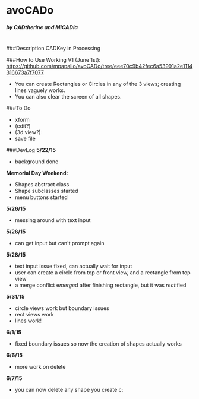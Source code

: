 # avoCADo
##### by CADtherine and MiCADla

<br>
###Description 
CADKey in Processing

###How to Use
Working V1 (June 1st): https://github.com/mpapallo/avoCADo/tree/eee70c9b42fec6a53991a2e1114316673a7f7077
- You can create Rectangles or Circles in any of the 3 views; creating lines vaguely works.
- You can also clear the screen of all shapes.

###To Do
- xform
- (edit?)
- (3d view?)
- save file

###DevLog
<b>5/22/15</b>
- background done

<b>Memorial Day Weekend:</b>
- Shapes abstract class
- Shape subclasses started
- menu buttons started

<b>5/26/15</b>
- messing around with text input

<b>5/26/15</b>
- can get input but can't prompt again

<b>5/28/15</b>
- text input issue fixed, can actually wait for input
- user can create a circle from top or front view, and a rectangle from top view
- a merge conflict e<i>merge</i>d after finishing rectangle, but it was <i>rect</i>ified

<b>5/31/15</b>
- circle views work but boundary issues
- rect views work
- lines work!

<b>6/1/15</b>
- fixed boundary issues so now the creation of shapes actually works

<b>6/6/15</b>
- more work on delete

<b>6/7/15</b>
- you can now delete any shape you create c:
